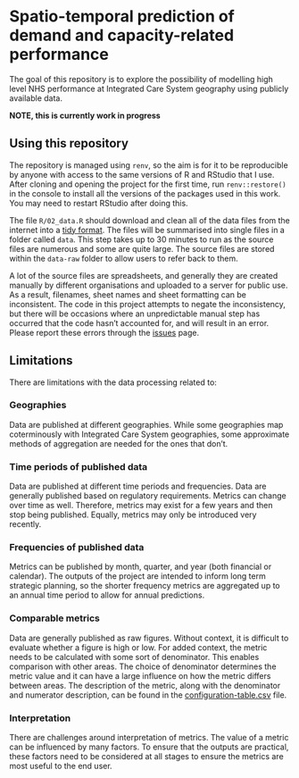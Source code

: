
# Spatio-temporal prediction of demand and capacity-related performance

The goal of this repository is to explore the possibility of modelling
high level NHS performance at Integrated Care System geography using
publicly available data.

**NOTE, this is currently work in progress**

## Using this repository

The repository is managed using `renv`, so the aim is for it to be
reproducible by anyone with access to the same versions of R and RStudio
that I use. After cloning and opening the project for the first time,
run `renv::restore()` in the console to install all the versions of the
packages used in this work. You may need to restart RStudio after doing
this.

The file `R/02_data.R` should download and clean all of the data files
from the internet into a [tidy
format](https://tidyr.tidyverse.org/articles/tidy-data.html). The files
will be summarised into single files in a folder called `data`. This
step takes up to 30 minutes to run as the source files are numerous and
some are quite large. The source files are stored within the `data-raw`
folder to allow users to refer back to them.

A lot of the source files are spreadsheets, and generally they are
created manually by different organisations and uploaded to a server for
public use. As a result, filenames, sheet names and sheet formatting can
be inconsistent. The code in this project attempts to negate the
inconsistency, but there will be occasions where an unpredictable manual
step has occurred that the code hasn’t accounted for, and will result in
an error. Please report these errors through the
[issues](https://github.com/nhs-bnssg-analytics/d_and_c/issues) page.

## Limitations

There are limitations with the data processing related to:

### Geographies

Data are published at different geographies. While some geographies map
coterminously with Integrated Care System geographies, some approximate
methods of aggregation are needed for the ones that don’t.

### Time periods of published data

Data are published at different time periods and frequencies. Data are
generally published based on regulatory requirements. Metrics can change
over time as well. Therefore, metrics may exist for a few years and then
stop being published. Equally, metrics may only be introduced very
recently.

### Frequencies of published data

Metrics can be published by month, quarter, and year (both financial or
calendar). The outputs of the project are intended to inform long term
strategic planning, so the shorter frequency metrics are aggregated up
to an annual time period to allow for annual predictions.

### Comparable metrics

Data are generally published as raw figures. Without context, it is
difficult to evaluate whether a figure is high or low. For added
context, the metric needs to be calculated with some sort of
denominator. This enables comparison with other areas. The choice of
denominator determines the metric value and it can have a large
influence on how the metric differs between areas. The description of
the metric, along with the denominator and numerator description, can be
found in the
[configuration-table.csv](https://github.com/nhs-bnssg-analytics/d_and_c/blob/master/data/configuration-table.csv)
file.

### Interpretation

There are challenges around interpretation of metrics. The value of a
metric can be influenced by many factors. To ensure that the outputs are
practical, these factors need to be considered at all stages to ensure
the metrics are most useful to the end user.
